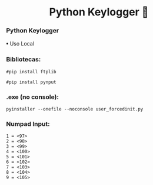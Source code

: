<h1 align="center">Python Keylogger 🐍 </h1>
<h3>Python Keylogger </h3>
𖧹  Uso Local
<h3>Bibliotecas: </h3>


```
#pip install ftplib
```


```
#pip install pynput
```

<h3>.exe (no console): </h3>


```
pyinstaller --onefile --noconsole user_forcedinit.py

```
<h3>Numpad Input: </h3>

```
1 = <97>
2 = <98>
3 = <99>
4 = <100>
5 = <101>          
6 = <102>
7 = <103>
8 = <104>
9 = <105>
```
